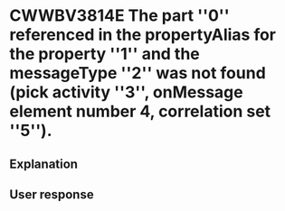 # CWWBV3814E The part ''0'' referenced in the propertyAlias for the property ''1'' and the messageType ''2'' was not found (pick activity ''3'', onMessage element number 4, correlation set ''5'').

## Explanation

## User response